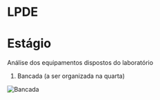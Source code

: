 # LPDE
# Estágio

Análise dos equipamentos dispostos do laboratório

1. Bancada (a ser organizada na quarta)

![Bancada](./fotos/bancada.jpg)
